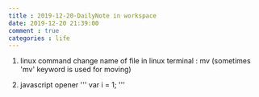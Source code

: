 ```yaml
---
title : 2019-12-20-DailyNote in workspace
date: 2019-12-20 21:39:00
comment : true
categories : life
---
```

1. linux command 
	change name of file in linux terminal : mv (sometimes 'mv' keyword is used for moving)

2. javascript opener
'''
	var i = 1;
'''
